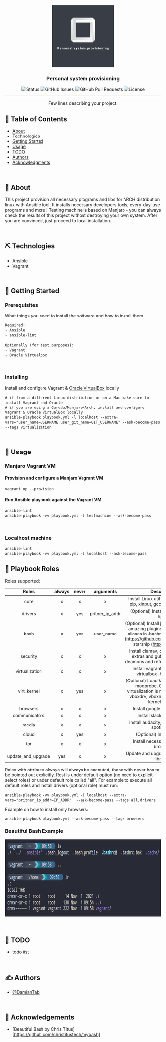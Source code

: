 <!-- MARKDOWN LINKS & IMAGES -->

<!-- CHANGE THIS: PROJECT_URL, REPO_NAME -->
<!-- LOGO https://hatchful.shopify.com -->

[status-icon]: https://img.shields.io/badge/status-active-success.svg
[project-url]: https://github.com/DamianTab/personal-system-provisioning
[issues-icon]: https://img.shields.io/github/issues/DamianTab/personal-system-provisioning.svg
[issues-url]: https://github.com/DamianTab/personal-system-provisioning/issues
[pulls-icon]: https://img.shields.io/github/issues-pr/kylelobo/The-Documentation-Compendium.svg
[pulls-url]: https://github.com/DamianTab/personal-system-provisioning/pulls
[license-icon]: https://shields.io/badge/license-Apache%202-blue.svg
[license-url]: /LICENSE
[author-url]: https://github.com/DamianTab

<p align="center">
  <a href="" rel="noopener">
 <img width=200px height=200px src="./assets/logo.png" alt="Project logo"></a>
</p>


<h3 align="center">Personal system provisioning</h3>

<div align="center">
  
  [![Status][status-icon]][project-url]
  [![GitHub Issues][issues-icon]][issues-url]
  [![GitHub Pull Requests][pulls-icon]][pulls-url]
  [![License][license-icon]][license-url]
</div>

---

<p align="center"> Few lines describing your project.
    <br> 
</p>

## 📝 Table of Contents
- [About](#about)
- [Technologies](#technologies)
- [Getting Started](#getting_started)
- [Usage](#usage)
- [TODO](#todo)
- [Authors](#authors)
- [Acknowledgments](#acknowledgement)

<br/>

## 🧐 About <a name = "about"></a>
This project provision all necessary programs and libs for ARCH distribution linux with Ansible tool. It installs necessary developers tools, every-day-use programs and more ! Testing machine is based on Manjaro - you can always check the results of this project without destroying your own system. After you are convinced, just proceed to local installation.

<br/>

## ⛏️ Technologies <a name = "technologies"></a>
- Ansible
- Vagrant

<br/>
  
## 🏁 Getting Started <a name = "getting_started"></a>
  
### Prerequisites
What things you need to install the software and how to install them.

```
Required:
- Ansible
- ansible-lint

Optionally (for test purposes):
- Vagrant
- Oracle Virtualbox
```

<br/>

### Installing
Install and configure Vagrant & [Oracle VirtualBox](https://www.virtualbox.org/) locally
```
# if from a different Linux distribution or on a Mac make sure to install Vagrant and Oracle
# if you are using a Garuda/Manjaro/Arch, install and configure Vagrant & Oracle VirtualBox locally
ansible-playbook playbook.yml -l localhost --extra-vars="user_name=USERNAME user_git_name=GIT_USERNAME" --ask-become-pass --tags virtualization
```
<br/>

## 🎈 Usage <a name="usage"></a>

### Manjaro Vagrant VM
#### Provision and configure a Manjaro Vagrant VM

```
vagrant up --provision
```

#### Run Ansible playbook against the Vagrant VM
```
ansible-lint
ansible-playbook -vv playbook.yml -l testmachine --ask-become-pass
```

<br/>

### Localhost machine
```
ansible-lint
ansible-playbook -vv playbook.yml -l localhost --ask-become-pass
```

## :toolbox: Playbook Roles

Roles supported:

|        Roles       | always | never |    arguments    |                                                                                   Description                                                                                   |
|:------------------:|:------:|:-----:|:---------------:|:-------------------------------------------------------------------------------------------------------------------------------------------------------------------------------:|
|        core        |    x   |   x   |        x        | Install Linux util libraries, python-pip, xinput, gcc, glib, pamac etc.                                                                                                         |
|       drivers      |    x   |  yes  | pritner_ip_addr | (Optional) Install printer drivers: hplip                                                                                                                                       |
|        bash        |    x   |  yes  |    user_name    | (Optional) Install [beautiful_bash](#beautiful_bash), add amazing plugins and some useful aliases in .bashrc -> e.g. autojump (https://github.com/wting/autojump), starship (https://starship.rs/) |
|      security      |    x   |   x   |        x        | Install clamav, clamtk, ufw, ufw-extras and gufw. Configure all deamons and refresh virus database                                                                              |
|   virtualization   |    x   |   x   |        x        | Install vagrant, virtualbox and virtualbox-host-modules                                                                                                                         |
|     virt_kernel    |    x   |  yes  |        x        | (Optional) Load kernel modules with modprobe. Optional step if virtualization is not working. Loads vboxdrv, vboxnetadp, vboxnetflt kernel module                               |
|      browsers      |    x   |   x   |        x        | Install google-chrome, brave                                                                                                                                                    |
|    communicators   |    x   |   x   |        x        | Install slack and discord.                                                                                                                                                      |
|        media       |    x   |   x   |        x        | Install audacity, gimp, vlc player, spotify etc.                                                                                                                                |
|        cloud       |    x   |  yes  |        x        | (Optional) Install AWS CLI.                                                                                                                                                     |
|         tor        |    x   |   x   |        x        | Install necessary tools for tor browser.                                                                                                                                        |
| update_and_upgrade |   yes  |   x   |        x        | Update and upgrade system with all libraries                                                                                                                                    |

Roles with attribute always will always be executed, those with never has to be pointed out explicitly. Rest is under default option (no need to explicit select roles) or under default role called "all". For example to execute all default roles and install drivers (optional role) must run:

```
ansible-playbook -vv playbook.yml -l localhost --extra-vars="pritner_ip_addr=IP_ADDR"  --ask-become-pass --tags all,drivers
```


Example on how to install only browsers:
```
ansible-playbook playbook.yml --ask-become-pass --tags browsers
```

### Beautiful Bash Example

<p align="center">
  <a name = "beautiful_bash"></a>
  <!-- <a href="" rel="noopener"> -->
 <img width=1200px height=250px src="./assets/bash.png" alt="Beautiful bash example"></a>
</p>


<br/>

## :notebook: TODO <a name = "todo"></a>
- todo list


<br/>

## ✍️ Authors <a name = "authors"></a>
- [@DamianTab][author-url]

<br/>

## 🎉 Acknowledgements <a name = "acknowledgement"></a>
- [Beautiful Bash by Chris Titus][https://github.com/christitustech/mybash]
